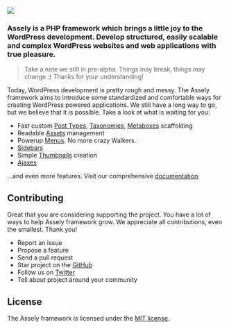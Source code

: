 <p><a href="https://assely.org" target="_blank"><img src="https://assely.org/app/themes/assely/public/images/assely-framework-logotype.svg"></a></p>

### Assely is a PHP framework which brings a little joy to the WordPress development. Develop structured, easily scalable and complex WordPress websites and web applications with true pleasure.

> Take a note we still in pre-alpha. Things may break, things may change :) Thanks for your understanding!

Today, WordPress development is pretty rough and messy. The Assely framework aims to introduce some standardized and comfortable ways for creating WordPress powered applications. We still have a long way to go, but we believe that it is possible. Take a look at what is waiting for you:

- Fast custom [Post Types](https://assely.org/docs/posttype), [Taxonomies](https://assely.org/docs/taxonomy), [Metaboxes](https://assely.org/docs/metabox) scaffolding
- Readable [Assets](https://assely.org/docs/asset) management
- Powerup [Menus](https://assely.org/docs/menu). No more crazy Walkers.
- [Sidebars](https://assely.org/docs/sidebar)
- Simple [Thumbnails](https://assely.org/docs/thumbnail) creation
- [Ajaxes](https://assely.org/docs/ajax)

...and even more features. Visit our comprehensive [documentation](https://assely.org/docs).

## Contributing

Great that you are considering supporting the project. You have a lot of ways to help Assely framework grow. We appreciate all contributions, even the smallest. Thank you!

- Report an issue
- Propose a feature
- Send a pull request
- Star project on the [GitHub](https://github.com/assely/assely)
- Follow us on [Twitter](https://twitter.com/asselywp)
- Tell about project around your community

## License

The Assely framework is licensed under the [MIT license](http://opensource.org/licenses/MIT).